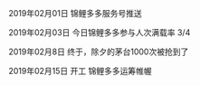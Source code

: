 2019年02月01日
锦鲤多多服务号推送

2019年02月03日
今日锦鲤多多参与人次满载率  3/4

2019年02月8日
终于，除夕的茅台1000次被抢到了

2019年02月15日
开工
锦鲤多多运筹帷幄